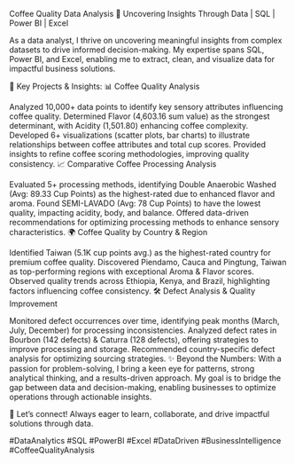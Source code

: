 Coffee Quality Data Analysis
🚀 Uncovering Insights Through Data | SQL | Power BI | Excel

As a data analyst, I thrive on uncovering meaningful insights from complex datasets to drive informed decision-making. My expertise spans SQL, Power BI, and Excel, enabling me to extract, clean, and visualize data for impactful business solutions.

🔹 Key Projects & Insights:
📊 Coffee Quality Analysis

Analyzed 10,000+ data points to identify key sensory attributes influencing coffee quality.
Determined Flavor (4,603.16 sum value) as the strongest determinant, with Acidity (1,501.80) enhancing coffee complexity.
Developed 6+ visualizations (scatter plots, bar charts) to illustrate relationships between coffee attributes and total cup scores.
Provided insights to refine coffee scoring methodologies, improving quality consistency.
📈 Comparative Coffee Processing Analysis

Evaluated 5+ processing methods, identifying Double Anaerobic Washed (Avg: 89.33 Cup Points) as the highest-rated due to enhanced flavor and aroma.
Found SEMI-LAVADO (Avg: 78 Cup Points) to have the lowest quality, impacting acidity, body, and balance.
Offered data-driven recommendations for optimizing processing methods to enhance sensory characteristics.
🌍 Coffee Quality by Country & Region

Identified Taiwan (5.1K cup points avg.) as the highest-rated country for premium coffee quality.
Discovered Piendamo, Cauca and Pingtung, Taiwan as top-performing regions with exceptional Aroma & Flavor scores.
Observed quality trends across Ethiopia, Kenya, and Brazil, highlighting factors influencing coffee consistency.
🛠 Defect Analysis & Quality Improvement

Monitored defect occurrences over time, identifying peak months (March, July, December) for processing inconsistencies.
Analyzed defect rates in Bourbon (142 defects) & Caturra (128 defects), offering strategies to improve processing and storage.
Recommended country-specific defect analysis for optimizing sourcing strategies.
✨ Beyond the Numbers:
With a passion for problem-solving, I bring a keen eye for patterns, strong analytical thinking, and a results-driven approach. My goal is to bridge the gap between data and decision-making, enabling businesses to optimize operations through actionable insights.

📩 Let’s connect! Always eager to learn, collaborate, and drive impactful solutions through data.

#DataAnalytics #SQL #PowerBI #Excel #DataDriven #BusinessIntelligence #CoffeeQualityAnalysis
